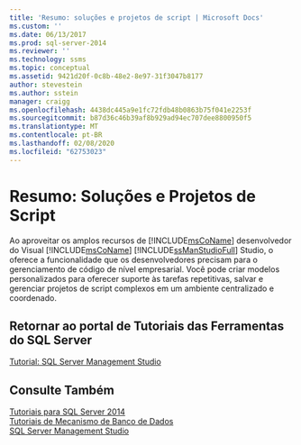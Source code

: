 ```yaml
---
title: 'Resumo: soluções e projetos de script | Microsoft Docs'
ms.custom: ''
ms.date: 06/13/2017
ms.prod: sql-server-2014
ms.reviewer: ''
ms.technology: ssms
ms.topic: conceptual
ms.assetid: 9421d20f-0c8b-48e2-8e97-31f3047b8177
author: stevestein
ms.author: sstein
manager: craigg
ms.openlocfilehash: 4438dc445a9e1fc72fdb48b0863b75f041e2253f
ms.sourcegitcommit: b87d36c46b39af8b929ad94ec707dee8800950f5
ms.translationtype: MT
ms.contentlocale: pt-BR
ms.lasthandoff: 02/08/2020
ms.locfileid: "62753023"
---
```

# <a name="summary-solutions-and-script-projects"></a>Resumo: Soluções e Projetos de Script
  Ao aproveitar os amplos recursos de [!INCLUDE[msCoName](../../includes/msconame-md.md)] desenvolvedor do Visual [!INCLUDE[msCoName](../../includes/msconame-md.md)] [!INCLUDE[ssManStudioFull](../../includes/ssmanstudiofull-md.md)] Studio, o oferece a funcionalidade que os desenvolvedores precisam para o gerenciamento de código de nível empresarial. Você pode criar modelos personalizados para oferecer suporte às tarefas repetitivas, salvar e gerenciar projetos de script complexos em um ambiente centralizado e coordenado.  
  
## <a name="return-to-sql-server-tools-tutorials-portal"></a>Retornar ao portal de Tutoriais das Ferramentas do SQL Server  
 [Tutorial: SQL Server Management Studio](tutorial-sql-server-management-studio.md)  
  
## <a name="see-also"></a>Consulte Também  
 [Tutoriais para SQL Server 2014](tutorial-sql-server-management-studio.md)   
 [Tutoriais de Mecanismo de Banco de Dados](../../relational-databases/database-engine-tutorials.md)   
 [SQL Server Management Studio](../sql-server-management-studio-ssms.md)  
  
  
